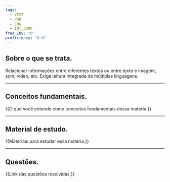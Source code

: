```yaml
---
tags:
  - VEST
  - POR
  - ENG
  - INT_COMP
freq_10y: "0"
proficiency: "0.0"
---
```

## Sobre o que se trata.

Relacionar informações entre diferentes textos ou entre texto e imagem, som, vídeo, etc. Exige leitura integrada de múltiplas linguagens.

--- 
## Conceitos fundamentais.

{{O que você entende como conceitos fundamentais dessa matéria.}}

---
## Material de estudo.

{{Materiais para estudar essa matéria.}}

--- 
## Questões.

{{Link das questões resolvidas.}}